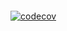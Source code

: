 [![<CircleCI>](https://circleci.com/gh/Jflands23/AD340.svg?style=svg)](https://app.circleci.com/pipelines/github/Jflands23/AD340)

[![codecov](https://codecov.io/gh/Jflands23/AD340/branch/main/graph/badge.svg?token=LWYZMUPEID)](https://codecov.io/gh/Jflands23/AD340)